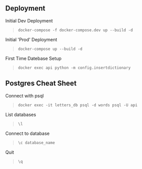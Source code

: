 ## Deployment
Initial Dev Deployment
> `docker-compose -f docker-compose.dev up --build -d`

Initial 'Prod' Deployment
> `docker-compose up --build -d`

First Time Datebase Setup
>`docker exec api python -m config.insertdictionary`


## Postgres Cheat Sheet
Connect with psql
> `docker exec -it letters_db psql -d words psql -U api`

List databases
>`\l`

Connect to database
>`\c database_name`

Quit
> `\q`

